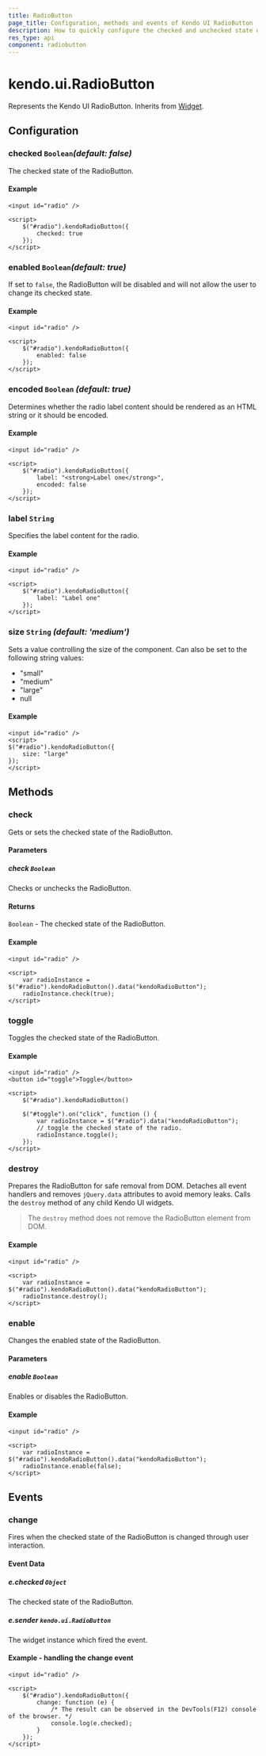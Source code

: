 ```yaml
---
title: RadioButton
page_title: Configuration, methods and events of Kendo UI RadioButton
description: How to quickly configure the checked and unchecked state of RadioButton widget.
res_type: api
component: radiobutton
---
```


# kendo.ui.RadioButton

Represents the Kendo UI RadioButton. Inherits from [Widget](/api/javascript/ui/widget).

## Configuration

### checked `Boolean`*(default: false)*

The checked state of the RadioButton.

#### Example

    <input id="radio" />

    <script>
        $("#radio").kendoRadioButton({
            checked: true
        });
    </script>

### enabled `Boolean`*(default: true)*

If set to `false`, the RadioButton will be disabled and will not allow the user to change its checked state.

#### Example

    <input id="radio" />

    <script>
        $("#radio").kendoRadioButton({
            enabled: false
        });
    </script>

### encoded `Boolean` *(default: true)*

Determines whether the radio label content should be rendered as an HTML string or it should be encoded.

#### Example

    <input id="radio" />

    <script>
        $("#radio").kendoRadioButton({
            label: "<strong>Label one</strong>",
            encoded: false
        });
    </script>

### label `String`

Specifies the label content for the radio.

#### Example

    <input id="radio" />

    <script>
        $("#radio").kendoRadioButton({
            label: "Label one"
        });
    </script>

### size `String` *(default: 'medium')*

Sets a value controlling the size of the component. Can also be set to the following string values:

- "small"
- "medium"
- "large"
- null

#### Example

    <input id="radio" />
    <script>
    $("#radio").kendoRadioButton({
        size: "large"
    });
    </script>

## Methods

### check

Gets or sets the checked state of the RadioButton.

#### Parameters

##### check `Boolean`

Checks or unchecks the RadioButton.

#### Returns

`Boolean` - The checked state of the RadioButton.

#### Example

    <input id="radio" />

    <script>
        var radioInstance = $("#radio").kendoRadioButton().data("kendoRadioButton");
        radioInstance.check(true);
    </script>

### toggle

Toggles the checked state of the RadioButton.

#### Example

    <input id="radio" />
    <button id="toggle">Toggle</button>

    <script>
        $("#radio").kendoRadioButton()

        $("#toggle").on("click", function () {
            var radioInstance = $("#radio").data("kendoRadioButton");
            // toggle the checked state of the radio.
            radioInstance.toggle();
        });
    </script>

### destroy

Prepares the RadioButton for safe removal from DOM. Detaches all event handlers and removes `jQuery.data` attributes to avoid memory leaks. Calls the `destroy` method of any child Kendo UI widgets.

> The `destroy` method does not remove the RadioButton element from DOM.

#### Example

    <input id="radio" />

    <script>
        var radioInstance = $("#radio").kendoRadioButton().data("kendoRadioButton");
        radioInstance.destroy();
    </script>

### enable

Changes the enabled state of the RadioButton.

#### Parameters

##### enable `Boolean`

Enables or disables the RadioButton.

#### Example

    <input id="radio" />

    <script>
        var radioInstance = $("#radio").kendoRadioButton().data("kendoRadioButton");
        radioInstance.enable(false);
    </script>

## Events

### change

Fires when the checked state of the RadioButton is changed through user interaction.

#### Event Data

##### e.checked `Object`

The checked state of the RadioButton.

##### e.sender `kendo.ui.RadioButton`

The widget instance which fired the event.

#### Example - handling the change event

    <input id="radio" />

    <script>
        $("#radio").kendoRadioButton({
            change: function (e) {
                /* The result can be observed in the DevTools(F12) console of the browser. */
                console.log(e.checked);
            }
        });
    </script>
